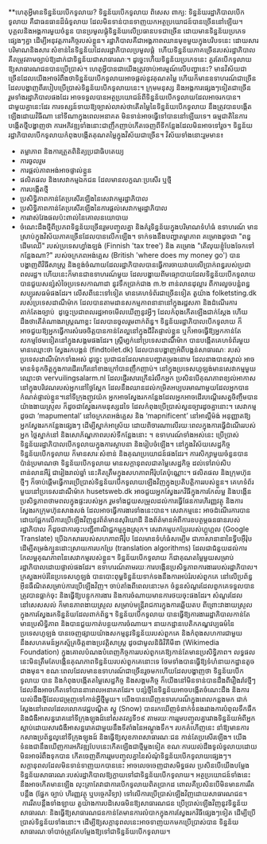 **ហេតុ​អ្វីមានទិន្នន័យ​បើក​ទូលាយ?​​
ទិន្នន័យបើកទូលាយ ពិសេស ពាក្យ: ទិន្នន័យរដ្ឋាភិបាលបើកទូលាយ គឺជាធនធានដ៏ធំទូលាយ ដែលមិនទាន់បានទាញយកអត្ថប្រយោជន៍បានច្រើននៅឡើយ។ បុគ្គលនិងអង្គការមួយចំនួន បានប្រមូលផ្តុំទិន្នន័យលើប្រធានបទជាច្រើន ដោយមានទិន្នន័យប្រភេទផ្សេងៗគ្នា ដើម្បីអនុវត្តភារកិច្ចរបស់ខ្លួន។ រដ្ឋាភិបាលគឺជាអង្គភាពឈានមុខមួយក្នុងបរិបទនេះ ដោយសារបរិមាណ​ និងសារៈសំខាន់​នៃទិន្នន័យដែលរដ្ឋាភិបាលប្រមូលផ្តុំ​  ហើយទិន្នន័យភាគច្រើន​របស់រដ្ឋាភិបាល គឺតម្រូវតាមច្បាប់ឱ្យដាក់ជាទិន្នន័យជាសាធារណៈ។ ដូច្នេះហើយទិន្នន័យប្រភេទនេះ គួរតែបើកទូលាយ​ឱ្យសាធារណជន​បានប្រើប្រាស់។​ ហេតុអ្វីបានជាយើងត្រូវចាប់អារម្មណ៍លើបញ្ហានេះ?
មានវិស័យជាច្រើនដែលយើងអាចរំពឹងថាទិន្នន័យបើកទូលាយអាចផ្តល់នូវគុណតម្លៃ ហើយក៏មានឧទាហរណ៍ជាច្រើនដែលបង្ហាញពីរបៀបប្រើប្រាស់ទិន្នន័យបើកទូលាយនេះ។ ក្រុមមនុស្ស និងអង្គការផ្សេងៗទៀតជាច្រើន រួមទាំងរដ្ឋាភិបាលផងដែរ អាចទទួលបានអត្ថប្រយោជន៍ពីទិន្នន័យបើកទូលាយដែលអាចរកបាន។ ជាមួយគ្នានេះដែរ ការទស្សន៍ទាយឱ្យច្បាស់លាស់ថាតើតម្លៃនៃទិន្នន័យបើកទូលាយ នឹងត្រូវបានបង្កើតឡើងដោយវិធីណា នៅទីណាក្នុងពេលអនាគត មិនទាន់អាចធ្វើទៅបាននៅឡើយទេ។ ធម្មជាតិនៃការបង្កើតថ្មីបង្ហាញថា ការអភិវឌ្ឍទាំងនោះជាញឹកញាប់កើតចេញពីទីកន្លែងដែលមិនអាចទៅរួច។
ទិន្នន័យរដ្ឋាភិបាល​បើកទូលាយកំពុងបង្កើតគុណតម្លៃក្នុងវិស័យជាច្រើន។ វិស័យទាំងនោះរួមមាន៖
- តម្លាភាព​ និងការត្រួតពិនិត្យ​ប្រជាធិបតេយ្យ
- ការ​ចូលរួម​
- ការ​ផ្តល់ភាពអង់អាច​ផ្ទាល់ខ្លួន​
- ផលិតផល និងសេវាកម្មឯកជន ដែលមានលក្ខណៈប្រសើរ ឬថ្មី
- ការបង្កើតថ្មី​
- ប្រសិទ្ធិភាពកាន់តែប្រសើរឡើងនៃសេវាកម្មរដ្ឋាភិបាល
- ប្រសិទ្ធិភាពកាន់តែប្រសើរឡើងនៃការផ្តល់សេវាកម្មរដ្ឋាភិបាល
- ការវាស់វែងផលប៉ះពាល់នៃគោលនយោបាយ
- ចំណេះដឹងថ្មីពីប្រភពទិន្នន័យច្រើនរួមបញ្ចូលគ្នា និងគំរូទិន្នន័យក្នុងបរិមាណទំហំធំ
ឧទាហរណ៍ មានស្រាប់ក្នុងវិស័យភាគច្រើនដែលបានលើកឡើង។
ទាក់ទងនឹងបញ្ហាតម្លាភាព គម្រោងដូចជា "ពន្ធដើមឈើ" របស់ប្រទេសហ្វាំងឡង់ (Finnish 'tax tree') និង គម្រោង "តើលុយខ្ញុំបែងចែកទៅកន្លែងណា?" របស់ចក្រភពអង់គ្លេស (British 'where does my money go') បានបង្ហាញពីវិធីសាស្ត្រ និងខ្ទង់ចំណាយដែល​រដ្ឋាភិបាលបានធ្វើការចាយវាយលើប្រាក់ពន្ធរបស់ប្រជាពលរដ្ឋ។ ហើយនេះក៏មានជាឧទាហរណ៍មួយ ដែលបង្ហាយពីមធ្យោបាយដែលទិន្នន័យបើកទូលាយ បានជួយសន្សំសំចៃប្រទេសកាណាដា នូវទឹកប្រាក់ជាង ៣.២ ពាន់លានដុល្លារ ពីការលួចបន្លំពន្ធសប្បុរសធម៌ផងដែរ។ លើសពីនេះទៅទៀត មានគេហទំព័រជាច្រើនទៀត តួយ៉ាង folketsting.dk របស់ប្រទេសដាណឺម៉ាក ដែលបានតាមដានសកម្មភាពនានានៅក្នុងរដ្ឋសភា និងដំណើរការតាក់តែងច្បាប់  ដូច្នេះប្រជាពលរដ្ឋអាចមើលឃើញនូវអ្វីៗ ដែលកំពុងកើតឡើងជាក់ស្ដែង ហើយដឹងថាតើតំណាងរាស្រ្តណាខ្លះ ដែលបានចូលរួមពាក់ព័ន្ធ។
ទិន្នន័យរដ្ឋាភិបាលបើកទូលាយ ក៏អាចជួយឱ្យអ្នកធ្វើការសំរេចចិត្តបានកាន់តែល្អនៅក្នុងជីវិតផ្ទាល់ខ្លួន ឬក៏អាចធ្វើឱ្យអ្នកកាន់តែសកម្មថែមទៀតនៅក្នុងសង្គមផងដែរ។ ស្រ្តីមា្នក់នៅប្រទេសដាណឺម៉ាក បានបង្កើតគេហទំព័រមួយមានឈ្មោះថា ស្វែងរកបង្គន់ (findtoilet.dk) ដែលបានបង្ហាញអំពីបង្គន់សាធារណៈ របស់ប្រទេសដាណឺម៉ាកទាំងអស់ ដូច្នេះ ប្រជាជនដែលមានបញ្ហាតម្រងនោម ដែលនាងបានស្គាល់ អាចមានទំនុកចិត្តក្នុងការដើរហើរនៅខាងក្រៅបានញឹកញាប់។ នៅក្នុងប្រទេសហូឡង់មានសេវាកម្មមួយឈ្មោះថា vervuilingsalarm.nl ដែលផ្ញើរសារក្រើនរំលឹកអ្នក ប្រសិនបើគុណភាពខ្យល់អាកាសនៅក្នុងបរិវេណរបស់អ្នកនៅថ្ងៃស្អែក ដែលនឹងឈានដល់កម្រិតអប្បបរមាណាមួយដែលអ្នកបានកំណត់ផ្ទាល់ខ្លួន។នៅទីក្រុងញូវយ៉ក អ្នកអាចស្វែងរកកន្លែងដែលអ្នកអាចដើរបណ្តើរសត្វចិញ្ចឹមបានយ៉ាងងាយស្រួល ​ក៏ដូចជាស្វែងរកមនុស្សដទៃ ដែលកំពុងប្រើប្រាស់សួនច្បារដូចគ្នានោះ។ សេវាកម្មដូចជា ‘mapumental’ នៅចក្រភពអង់គ្លេស និង ‘mapnificent’ នៅអាលឺ្លម៉ង់ អនុញ្ញាតឱ្យអ្នកស្វែងរកកន្លែងផ្សេងៗ ដើម្បីស្នាក់អាស្រ័យ ដោយពិចារណាលើរយៈពេលក្នុងការធ្វើដំណើររបស់អ្នក ថ្លៃស្នាក់នៅ និងសោភ័ណ្ឌភាពរបស់ទីកន្លែងនោះ ។ ឧទាហរណ៍ទាំងអស់នេះ ប្រើប្រាស់ទិន្នន័យរដ្ឋាភិបាលបើកទូលាយក្នុងការស្ថាបនា និងរៀបចំឡើង។
នៅក្នុងវិស័យសេដ្ឋកិច្ច ទិន្នន័យបើកទូលាយ ក៏មានសារៈសំខាន់ និងគុណប្រយោជន៍ផងដែរ។ ការសិក្សាមួយចំនួនបានប៉ាន់ប្រមាណថា ទិន្នន័យបើកទូលាយ មានសក្ដានុពលជាតម្លៃសេដ្ឋកិច្ច ដល់ទៅរាប់សិបពាន់លានអឺរ៉ូ ជារៀងរាល់ឆ្នាំ នេះគិតត្រឹមក្នុងសហភាពអឺរ៉ុបតែប៉ុណ្ណោះ។ ផលិតផល និងក្រុមហ៊ុនថ្មីៗ ក៏ចាប់ផ្ដើមធ្វើការប្រើប្រាស់ទិន្នន័យបើកទូលាយឡើងវិញក្នុងប្រតិបត្តិការរបស់ខ្លួន។ គេហទំព័រមួយនៅប្រទេសដាណឺម៉ាក husetsweb.dk អាចជួយអ្នកស្វែងរកវិធីក្នុងការកែលម្អ និងបង្កើនប្រសិទ្ធភាពថាមពលក្នុងផ្ទះរបស់អ្នក រួមទាំងជួយសម្រួលដល់ការធ្វើផែនការហិរញ្ញវត្ថុ និងការស្វែងរកក្រុមហ៊ុនសាងសង់ ដែលអាចធ្វើការងារទាំងនេះបាន។ សេវាកម្មនេះ អាចដំណើរការបាន ដោយផ្អែកលើការប្រើឡើងវិញនូវព័ត៌មានសុរិយោដី និងព័ត៌មានអំពីការឧបត្ថម្ភធនធានរបស់រដ្ឋាភិបាល ក៏ដូចជាការចុះបញ្ជីពាណិជ្ជកម្មក្នុងស្រុក។ សេវាកម្មបកប្រែរបស់ហ្គូហ្គល (Google Translate) ប្រើឯកសាររបស់សហភាពអឺរ៉ុប ដែលមានទំហំធំសម្បើម ជាភាសានានានៃទ្វីបអ៊ឺរ៉ុប ដើម្បីតម្រង់ក្បួនដោះស្រាយការបកប្រែ (translation algorithms) ដែលជាជំនួយដល់ការកែលម្អគុណភាពនៃសេវាកម្មរបស់ខ្លួន។
ទិន្នន័យបើកទូលាយ ក៏ជាគុណតម្លៃមួយសម្រាប់រដ្ឋាភិបាលដោយផ្ទាល់ផងដែរ។ ឧទាហរណ៍តាមរយៈការបង្កើនប្រសិទ្ធភាពការងាររបស់រដ្ឋាភិបាល។ ក្រសួងអប់រំនៃប្រទេសហូឡង់ បានបោះពុម្ពទិន្នន័យទាក់ទងនឹងការអប់រំរបស់ពួកគេ នៅលើប្រព័ន្ធអ៊ីនធឺណិតសម្រាប់ការប្រើឡើងវិញ។ ចាប់តាំងពីពេលនោះមក ចំនួនសំណួរដែលពួកគេទទួលបាន ត្រូវបានធ្លាក់ចុះ និងធ្វើឱ្យបន្ទុកការងារ និងការចំណាយមានការថយចុះផងដែរ។ សំណួរដែលនៅសេសសល់ ក៏មានភាពងាយស្រួល សម្រាប់មន្ត្រីរាជការក្នុងការឆ្លើយតប ពីព្រោះវាងាយស្រួលក្នុងការស្វែងរកទិន្នន័យដែលពាក់ព័ន្ធ។ ទិន្នន័យបើកទូលាយ បានធ្វើឱ្យការងាររដ្ឋាភិបាលកាន់តែមានប្រសិទ្ធិភាព និងបានជួយកាត់បន្ថយការចំណាយ។ នាយកដ្ឋានបេតិកភណ្ឌវប្បធម៌នៃប្រទេសហូឡង់ បានចេញផ្សាយយ៉ាងសកម្មនូវទិន្នន័យរបស់ពួកគេ និងកំពុងសហការជាមួយនឹងសហគមន៍អ្នកស្ម័គ្រចិត្តខាងប្រវត្តិសាស្រ្ត ដូចជាមូលនិធិវិគីមីឌា (Wikimedia Foundation) ក្នុងគោលបំណងបំពេញកិច្ចការរបស់ពួកគេឱ្យកាន់តែមានប្រសិទ្ធិភាព។ លទ្ធផលនេះមិនត្រឹមតែបង្កើនគុណភាពទិន្នន័យរបស់ពួកគេនោះទេ ថែមទាំងបានធ្វើឱ្យទំហំនាយកដ្ឋានតូចជាងមុន។
ខណៈពេលដែលមានឧទាហរណ៍ជាច្រើនរួចមកហើយដែលបង្ហាញថា ទិន្នន័យបើកទូលាយ បាន និងកំពុងបង្កើតតម្លៃសេដ្ឋកិច្ច និងសង្គមកិច្ច ក៏យើងនៅមិនទាន់បានដឹងពីរឿងរ៉ាវថ្មីៗ ដែលនឹងអាចកើតទៅបាននាពេលអនាគតដែរ។ បន្សំថ្មីនៃទិន្នន័យអាចបង្កើតចំណេះដឹង និងការយល់ដឹងថ្មីដែលជម្រុញទៅកាន់អ្វីថ្មីមួយ។ យើងបានឃើញឧទារហរណ៏ក្នុងពេលកន្លងមក ជាក់ស្តែងនៅពេលដែលលោកវេជ្ជបណ្ឌិត​ ស្នូ (Snow) បានរកឃើញទំនាក់ទំនងរវាងការបំពុលទឹកផឹកនិងជំងឺអាសន្នរោគនៅទីក្រុងឡុងដ៍នៅសតវត្សទី១៩ តាមរយៈការរួមបញ្ចូលគ្នារវាងទិន្នន័យអំពីអ្នកស្លាប់ដោយសារជំងឺអាសន្នរោគជាមួយនឹងទីតាំងនៃអណ្តូងទឹក។ របកគំហើញនេះ នាំឱ្យមានការកសាងប្រព័ន្ធលូនៅទីក្រុងឡុងដ៍ និងធ្វើឱ្យសុខភាពសាធារណៈជន កាន់តែប្រសើរឡើង។ យើងទំនងជានឹងឃើញការអភិវឌ្ឍបែបនេះកើតឡើងជាថ្មីម្តងទៀត ខណៈការយល់ដឹងទូលំទូលាយដោយមិនអាចរំពឹងទុកបាន កើតចេញពីការរួមបញ្ចូលគ្នានៃសំណុំទិន្នន័យបើកទូលាយផ្សេងៗ។
សក្តានុពលដែលមិនទាន់ទាញយកបាននេះ អាចលេចចេញជាសមិទ្ធផល ប្រសិនបើយើងបម្លែងទិន្នន័យសាធារណៈរបស់រដ្ឋាភិបាលឱ្យក្លាយទៅជាទិន្នន័យបើកទូលាយ។ អត្ថប្រយោជន៍ទាំងនេះ នឹងអាចកើតមានឡើង លុះត្រាតែវាជាការបើកទូលាយពិតប្រាកដ ពោលគឺប្រសិនបើមិនមានការរឹតបន្តឹង (ផ្នែក ច្បាប់ ហិរញ្ញវត្ថុ ឬបច្ចេកវិទ្យា) ទៅលើការប្រើប្រាស់ឡើងវិញដោយសាធារណជន។  ការរឹតបន្តឹងទាំងឡាយ តួយ៉ាងការបដិសេធមិនឱ្យសាធារណជន ប្រើប្រាស់ឡើងវិញនូវទិន្នន័យសាធារណៈ និងធ្វើឱ្យសាធារណជនកាន់តែមានការលំបាកក្នុងការស្វែងរកវិធីផ្សេងៗទៀត ដើម្បីប្រើប្រាស់ទិន្នន័យទាំងនោះ។​​​ ដើម្បីឱ្យសក្តានុពលនេះអាចទាញយកមកប្រើប្រាស់បាន ទិន្នន័យសាធារណៈចាំបាច់ត្រូវតែបម្លែងឱ្យទៅជាទិន្នន័យបើកទូលាយ។
